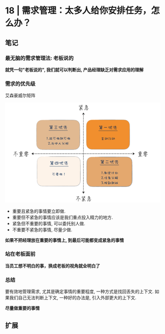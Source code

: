 # 18 | 需求管理：太多人给你安排任务，怎么办？

## 笔记

### 最无脑的需求管理法: 老板说的

**就凭一句"老板说的", 我们就可以判断出, 产品经理缺乏对需求应用的理解**

### 需求的优先级

艾森豪威尔矩阵

![](./img/18_01.png)

* 重要且紧急的事情要立即做.
* 重要但不紧急的事情应该是我们重点投入精力的地方.
* 紧急但不重要的事情, 可以委托别人做.
* 不重要不紧急的事情, 尽量少做.

**如果不把经理放在重要的事情上, 到最后可能都变成紧急的事情**

### 站在老板面前

**当员工想不明白的事，换成老板的视角就全明白了**

### 总结

要有效地管理需求, 尤其是确定事情的重要程度, 一种方式是找回丢失的上下文. 如果我们自己无法判断上下文, 一种好的办法是, 引入外部更大的上下文.

**尽量做重要的事情**

## 扩展